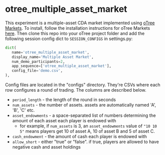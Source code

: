 # otree_multiple_asset_market

This experiment is a multiple-asset CDA market implemented using [oTree Markets](https://github.com/Leeps-Lab/otree_markets). To install, follow the installation instructions for oTree Markets [here](https://github.com/Leeps-Lab/otree_markets/wiki/Installation). Then clone this repo into your oTree project folder and add the following session config dict to `SESSION_CONFIGS` in settings.py:

```python
dict(
   name='otree_multiple_asset_market',
   display_name='Multiple Asset Market',
   num_demo_participants=2,
   app_sequence=['otree_multiple_asset_market'],
   config_file='demo.csv',
),
```

Config files are located in the "configs" directory. They're CSVs where each row configures a round of trading. The columns are described below.

* `period_length` - the length of the round in seconds
* `num_assets` - the number of assets. assets are automatically named 'A', 'B', 'C' etc.
* `asset_endowments` - a space-separated list of numbers determining the amount of each asset each player is endowed with
    * for example, if `num_assets` is 3, an `asset_endowments` value of `"10 10 5"` means players get 10 of asset A, 10 of asset B and 5 of asset C.
* `cash_endowment` - the amount of cash each player is endowed with
* `allow_short` - either "true" or "false". if true, players are allowed to have negative cash and asset holdings
